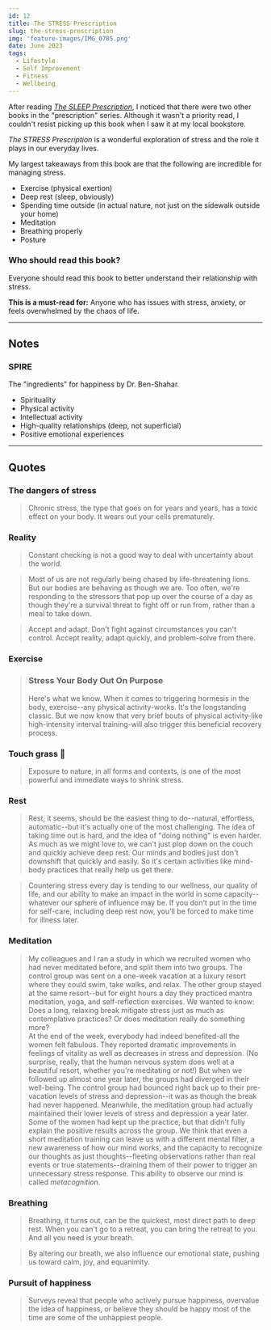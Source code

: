 ```yaml
---
id: 12
title: The STRESS Prescription
slug: the-stress-prescription
img: 'feature-images/IMG_0785.png'
date: June 2023
tags:
  - Lifestyle
  - Self Improvement
  - Fitness
  - Wellbeing
---
```


After reading *[The SLEEP Prescription](/books/the-sleep-prescription)*, I noticed that there were two other books in the "prescription" series. Although it wasn't a priority read, I couldn't resist picking up this book when I saw it at my local bookstore.

*The STRESS Prescription* is a wonderful exploration of stress and the role it plays in our everyday lives.

<!--more-->

My largest takeaways from this book are that the following are incredible for managing stress.
- Exercise (physical exertion)
- Deep rest (sleep, obviously)
- Spending time outside (in actual nature, not just on the sidewalk outside your home)
- Meditation
- Breathing properly
- Posture

### Who should read this book?
Everyone should read this book to better understand their relationship with stress.

**This is a must-read for:** Anyone who has issues with stress, anxiety, or feels overwhelmed by the chaos of life.

---

## Notes

### SPIRE
The "ingredients" for happiness by Dr. Ben-Shahar.

- Spirituality
- Physical activity
- Intellectual activity
- High-quality relationships (deep, not superficial)
- Positive emotional experiences

---

## Quotes

### The dangers of stress
> Chronic stress, the type that goes on for years and years, has a toxic effect on your body. It wears out your cells prematurely.

### Reality
> Constant checking is not a good way to deal with uncertainty about the world.

> Most of us are not regularly being chased by life-threatening lions. But our bodies are behaving as though we are. Too often, we're responding to the stressors that pop up over the course of a day as though they're a survival threat to fight off or run from, rather than a meal to take down.

> Accept and adapt. Don't fight against circumstances you can't control. Accept reality, adapt quickly, and problem-solve from there.

### Exercise
> ### Stress Your Body Out On Purpose
> Here's what we know. When it comes to triggering hormesis in the body, exercise--any physical activity-works. It's the longstanding classic. But we now know that very brief bouts of physical activity-like high-intensity interval training-will also trigger this beneficial recovery process.

### Touch grass 🌿
> Exposure to nature, in all forms and contexts, is one of the most powerful and immediate ways to shrink stress.

### Rest
> Rest, it seems, should be the easiest thing to do--natural, effortless, automatic--but it's actually one of the most challenging. The idea of taking time out is hard, and the idea of "doing nothing" is even harder. As much as we might love to, we can't just plop down on the couch and quickly achieve deep rest. Our minds and bodies just don't downshift that quickly and easily. So it's certain activities like mind-body practices that really help us get there.

> Countering stress every day is tending to our wellness, our quality of life, and our ability to make an impact in the world in some capacity--whatever our sphere of influence may be. If you don't put in the time for self-care, including deep rest now, you'll be forced to make time for illness later.

### Meditation
> My colleagues and I ran a study in which we recruited women who had never meditated before, and split them into two groups. The control group was sent on a one-week vacation at a luxury resort where they could swim, take walks, and relax. The other group stayed at the same resort--but for eight hours a day they practiced mantra meditation, yoga, and self-reflection exercises. We wanted to know: Does a long, relaxing break mitigate stress just as much as contemplative practices? Or does meditation really do something more? \
> At the end of the week, everybody had indeed benefited-all the women felt fabulous. They reported dramatic improvements in feelings of vitality as well as decreases in stress and depression. (No surprise, really, that the human nervous system does well at a beautiful resort, whether you're meditating or not!) But when we followed up almost one year later, the groups had diverged in their well-being. The control group had bounced right back up to their pre-vacation levels of stress and depression--it was as though the break had never happened. Meanwhile, the meditation group had actually maintained their lower levels of stress and depression a year later. Some of the women had kept up the practice, but that didn't fully explain the positive results across the group. We think that even a short meditation training can leave us with a different mental filter, a new awareness of how our mind works, and the capacity to recognize our thoughts as just thoughts--fleeting observations rather than real events or true statements--draining them of their power to trigger an unnecessary stress response. This ability to observe our mind is called *metacognition*.

### Breathing
> Breathing, it turns out, can be the quickest, most direct path to deep rest. When you can't go to a retreat, you can bring the retreat to you. And all you need is your breath.

> By altering our breath, we also influence our emotional state, pushing us toward calm, joy, and equanimity.

### Pursuit of happiness
> Surveys reveal that people who actively pursue happiness, overvalue the idea of happiness, or believe they should be happy most of the time are some of the unhappiest people.
